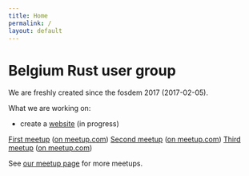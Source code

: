 ```yaml
---
title: Home
permalink: /
layout: default
---
```


# Belgium Rust user group

We are freshly created since the fosdem 2017 (2017-02-05).

What we are working on:
* create a [website](https://github.com/RustBelgium/rust-lang.be) (in progress)

[First meetup](2017/07/19) ([on meetup.com](https://www.meetup.com/Belgium-Rust-user-group/events/240185551/))
[Second meetup](2018/04/17) ([on meetup.com](https://www.meetup.com/Belgium-Rust-user-group/events/248297132/))
[Third meetup](2018/09/04) ([on meetup.com](https://www.meetup.com/Belgium-Rust-user-group/events/249899651/))

See [our meetup page](https://www.meetup.com/Belgium-Rust-user-group/) for 
more meetups.

